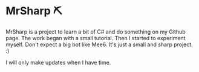 # MrSharp ⛏

MrSharp is a project to learn a bit of C# and do something on my Github page.
The work began with a small tutorial. Then I started to experiment myself.
Don't expect a big bot like Mee6. It's just a small and sharp project. :)

I will only make updates when I have time.
